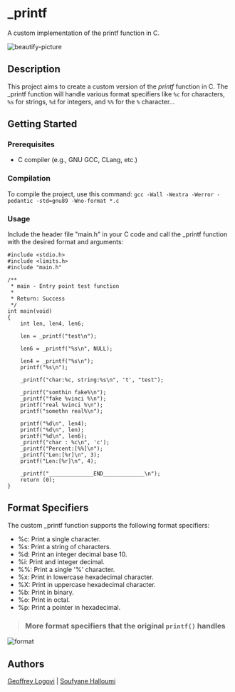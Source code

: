 # _printf
A custom implementation of the printf function in C.

![beautify-picture](https://github.com/soofyane/printf/assets/52314615/c06b3b96-a7f2-4a76-944e-37dcf05b79e9)

## Description
This project aims to create a custom version of the _printf_ function in C. The _printf function will handle various format specifiers like `%c` for characters, `%s` for strings, `%d` for integers, and `%%` for the `%` character...

## Getting Started
### Prerequisites
- C compiler (e.g., GNU GCC, CLang, etc.)
### Compilation
To compile the project, use this command:
`gcc -Wall -Wextra -Werror -pedantic -std=gnu89 -Wno-format *.c`
### Usage
Include the header file "main.h" in your C code and call the _printf function with the desired format and arguments:

```
#include <stdio.h>
#include <limits.h>
#include "main.h"

/**
 * main - Entry point test function
 *
 * Return: Success
 */
int main(void)
{
	int len, len4, len6;

	len = _printf("test\n");

	len6 = _printf("%s\n", NULL);

	len4 = _printf("%s\n");
	printf("%s\n");

	_printf("char:%c, string:%s\n", 't', "test");

	_printf("somthin fake%\n");
	_printf("fake %vinci %\n");
	printf("real %vinci %\n");
	printf("somethn real%\n");

	printf("%d\n", len4);
	printf("%d\n", len);
	printf("%d\n", len6);
	_printf("char : %c\n", 'c');
	_printf("Percent:[%%]\n");
	_printf("Len:[%r]\n", 3);
	printf("Len:[%r]\n", 4);

	_printf("______________END_____________\n");
	return (0);
}
```

## Format Specifiers
The custom _printf function supports the following format specifiers:

- %c: Print a single character.
- %s: Print a string of characters.
- %d: Print an integer decimal base 10.
- %i: Print and integer decimal.
- %%: Print a single '%' character.
- %x: Print in lowercase hexadecimal character.
- %X: Print in uppercase hexadecimal character.
- %b: Print in binary.
- %o: Print in octal.
- %p: Print a pointer in hexadecimal.

> ###  More format specifiers that the original `printf()` handles

![format](https://github.com/soofyane/printf/assets/52314615/53f267e0-7159-46c7-acf1-a84fd324bc92)

## Authors
[Geoffrey Logovi](https://github.com/geoffreylgv) | [Soufyane Halloumi](https://github.com/soofyane)


